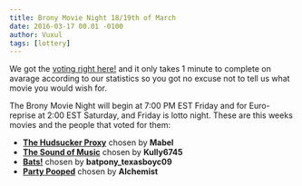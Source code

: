 ```yaml
---
title: Brony Movie Night 18/19th of March
date: 2016-03-17 00.01 -0100
author: Vuxul
tags: [lottery]
---
```

We got the [voting right here!][lotto] and it only takes 1 minute to complete on avarage according to our statistics so you got no excuse not to tell us what movie you would wish for.

The Brony Movie Night will begin at 7:00 PM EST Friday and for Euro-reprise at 2:00 EST Saturday, and Friday is lotto night.
These are this weeks movies and the people that voted for them:

 - **[The Hudsucker Proxy][m1]** chosen by **Mabel**
 - **[The Sound of Music][m2]** chosen by **Kully6745**
 - **[Bats!][p1]** chosen by **batpony_texasboyc09**
 - **[Party Pooped][p2]** chosen by **Alchemist**

[m1]: http://www.imdb.com/title/tt0110074/
[m2]: http://www.imdb.com/title/tt0059742/
[p1]: http://mlp.wikia.com/wiki/Bats!
[p2]: http://mlp.wikia.com/wiki/Party_pooped
[lotto]: https://bronystate.typeform.com/to/lnsEhW
